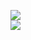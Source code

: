 [![](https://img.shields.io/badge/Made%20With-Github%20Spray-lightgrey.svg?style=for-the-badge&logo=github)](https://github.com/Annihil/github-spray#17952)  
[![](https://i.imgur.com/2DrTn0Z.gif)](https://github.com/Annihil/github-spray)